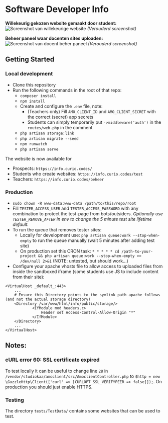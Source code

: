 # Software Developer Info

**Willekeurig gekozen website gemaakt door student:**
![Screenshot van willekeurige website](.github/screenshot-student.png)
*(Verouderd screenshot)*

**Beheer paneel waar docenten sites uploaden:**
![Screenshot van docent beher paneel](.github/screenshot-manage.png)
*(Verouderd screenshot)*

## Getting Started

### Local development
* Clone this repository
* Run the following commands in the root of that repo:
    * `composer install`
    * `npm install`
    * Create and configure the `.env` file, note:
        * (Teachers only) Fill `AMO_CLIENT_ID` and `AMO_CLIENT_SECRET` with the correct (secret) app secrets
        * Students can simply temporarily put `->middleware('auth')` in the `routes/web.php` in the comment
    * `php artisan storage:link`
    * `php artisan migrate --seed`
    * `npm runwatch`
    * `php artisan serve`

The website is now available for
* Prospects: `https://info.curio.codes/`
* Students who create websites: `https://info.curio.codes/test`
* Teachers: `https://info.curio.codes/beheer`

### Production
* `sudo chown -R www-data:www-data /path/to/this/repo/root`
* Fill `TESTER_ACCESS_USER` and `TESTER_ACCESS_PASSWORD` with any combination to protect the test-page from bots/outsiders. *Optionally use `TESTER_REMOVE_AFTER` in env to change the 5 minute test site lifetime default.*
* To run the queue that removes tester sites:
    * Locally for development use: `php artisan queue:work --stop-when-empty` to run the queue manually (wait 5 minutes after adding test site)
    * On production set this CRON task: `* * * * * cd /path-to-your-project && php artisan queue:work --stop-when-empty >> /dev/null 2>&1` (NOTE: untested, but should work...)
* Configure your apache vhosts file to allow access to uploaded files from inside the sandboxed iframe (some students use JS to include content from their site):
```
<VirtualHost _default_:443>
    ...
    # Ensure this Directory points to the symlink path apache follows (and not the actual storage directory)
    <Directory /var/www/html/info/public/storage/>
            <IfModule mod_headers.c>
                Header set Access-Control-Allow-Origin "*"
            </IfModule>
    </Directory>
    ...
</VirtualHost>
```

## Notes:

### cURL error 60: SSL certificate expired
To test locally it can be useful to change line `28` in `/vendor/studiokaa/amoclient/src/AmoclientController.php` to `$http = new \GuzzleHttp\Client(['curl' => [CURLOPT_SSL_VERIFYPEER => false]]);`. On production you should just enable HTTPS.

### Testing
The directory `tests/TestData/` contains some websites that can be used to test.

